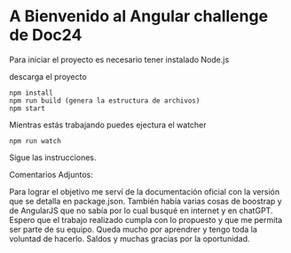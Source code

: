 # A Bienvenido al Angular challenge de Doc24

Para iniciar el proyecto es necesario tener instalado Node.js

descarga el proyecto
```
npm install
npm run build (genera la estructura de archivos)
npm start
```

Mientras estás trabajando puedes ejectura el watcher

```
npm run watch
```

Sigue las instrucciones.

Comentarios Adjuntos:

Para lograr el objetivo me serví de la documentación oficial con la versión que se detalla en package.json.
También había varias cosas de boostrap y de AngularJS que no sabía por lo cual busqué en internet y en chatGPT. Espero que el trabajo realizado cumpla con lo propuesto y que me permita ser parte de su equipo. Queda mucho por aprendrer y tengo toda la voluntad de hacerlo. Saldos y muchas gracias por la oportunidad. 
